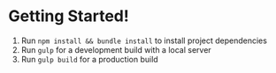 # Getting Started!

1. Run `npm install && bundle install` to install project dependencies
2. Run `gulp` for a development build with a local server
3. Run `gulp build` for a production build
